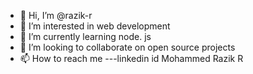 - 👋 Hi, I’m @razik-r
- 👀 I’m interested in web development
- 🌱 I’m currently learning node. js
- 💞️ I’m looking to collaborate on open source projects
- 📫 How to reach me ---linkedin
 id Mohammed Razik R

<!---

--->
